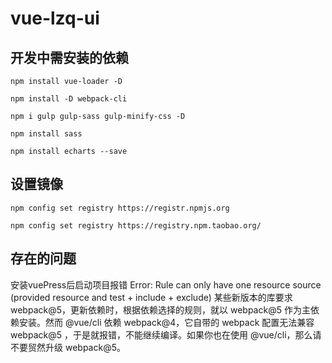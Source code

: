 # vue-lzq-ui

## 开发中需安装的依赖
```
npm install vue-loader -D

npm install -D webpack-cli

npm i gulp gulp-sass gulp-minify-css -D

npm install sass

npm install echarts --save
```
## 设置镜像
```
npm config set registry https://registr.npmjs.org

npm config set registry https://registry.npm.taobao.org/
```
## 存在的问题
安装vuePress后启动项目报错
Error: Rule can only have one resource source (provided resource and test + include + exclude)
某些新版本的库要求 webpack@5，更新依赖时，根据依赖选择的规则，就以 webpack@5 作为主依赖安装。然而 @vue/cli 依赖 webpack@4，它自带的 webpack 配置无法兼容 webpack@5 ，于是就报错，不能继续编译。如果你也在使用 @vue/cli，那么请不要贸然升级 webpack@5。